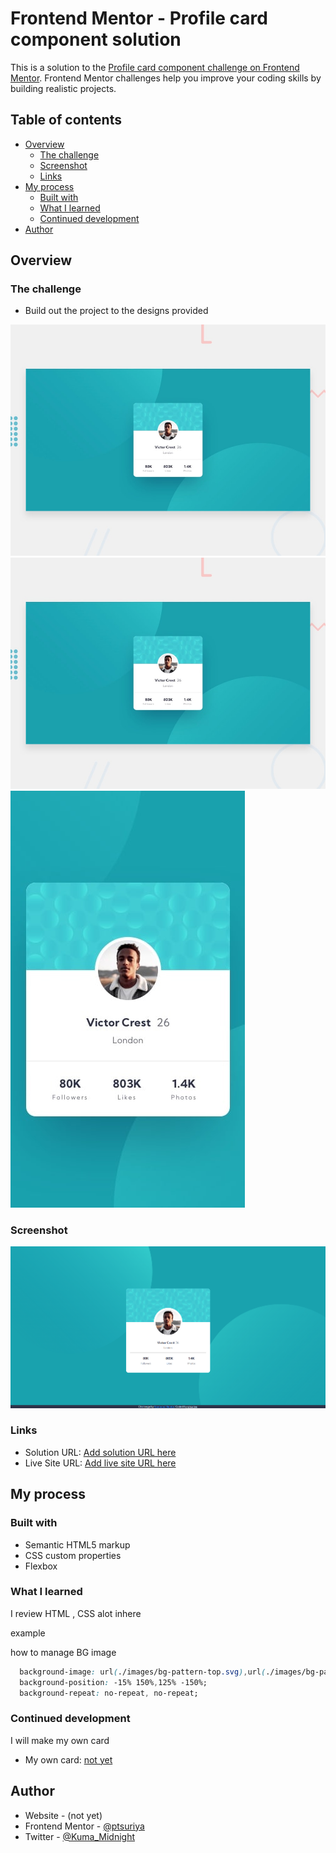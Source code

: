 # Frontend Mentor - Profile card component solution

This is a solution to the [Profile card component challenge on Frontend Mentor](https://www.frontendmentor.io/challenges/profile-card-component-cfArpWshJ). Frontend Mentor challenges help you improve your coding skills by building realistic projects. 

## Table of contents

- [Overview](#overview)
  - [The challenge](#the-challenge)
  - [Screenshot](#screenshot)
  - [Links](#links)
- [My process](#my-process)
  - [Built with](#built-with)
  - [What I learned](#what-i-learned)
  - [Continued development](#continued-development)
- [Author](#author)

## Overview

### The challenge

- Build out the project to the designs provided

![design1](./design/desktop-preview.jpg)
![design2](./design/desktop-preview.jpg)
![design3](./design/mobile-design.jpg)

### Screenshot

![Screenshot](./images/Frontend-Mentor_profile-card-component.png)

### Links

- Solution URL: [Add solution URL here](https://your-solution-url.com)
- Live Site URL: [Add live site URL here](https://your-live-site-url.com)

## My process

### Built with

- Semantic HTML5 markup
- CSS custom properties
- Flexbox

### What I learned

I review HTML , CSS alot inhere

example

how to manage BG image
```css
  background-image: url(./images/bg-pattern-top.svg),url(./images/bg-pattern-bottom.svg);
  background-position: -15% 150%,125% -150%;
  background-repeat: no-repeat, no-repeat;
```



### Continued development

I will make my own card 

- My own card: [not yet](notyet)


## Author

- Website - (not yet)
- Frontend Mentor - [@ptsuriya](https://www.frontendmentor.io/profile/ptsuriya)
- Twitter - [@Kuma_Midnight](https://twitter.com/Kuma_Midnight)
